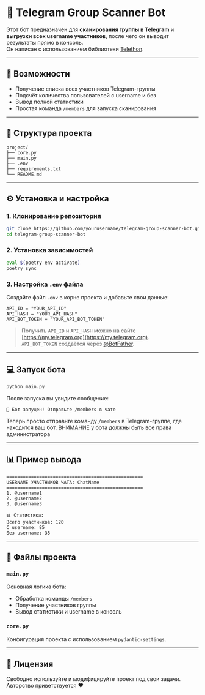 # 🤖 Telegram Group Scanner Bot

Этот бот предназначен для **сканирования группы в Telegram** и **выгрузки всех username участников**, после чего он выводит результаты прямо в консоль.  
Он написан с использованием библиотеки [Telethon](https://docs.telethon.dev/).

---

## 🚀 Возможности
- Получение списка всех участников Telegram-группы  
- Подсчёт количества пользователей с username и без  
- Вывод полной статистики  
- Простая команда `/members` для запуска сканирования  

---

## 🧩 Структура проекта

```
project/
├── core.py
├── main.py
├── .env
├── requirements.txt
└── README.md
```

---

## ⚙️ Установка и настройка

### 1. Клонирование репозитория

```bash
git clone https://github.com/yourusername/telegram-group-scanner-bot.git
cd telegram-group-scanner-bot
```

### 2. Установка зависимостей

```bash
eval $(poetry env activate)
poetry sync 
```


### 3. Настройка `.env` файла

Создайте файл `.env` в корне проекта и добавьте свои данные:

```
API_ID = "YOUR_API_ID"
API_HASH = "YOUR_API_HASH"
API_BOT_TOKEN = "YOUR_API_BOT_TOKEN"
```

> Получить `API_ID` и `API_HASH` можно на сайте [https://my.telegram.org](https://my.telegram.org).  
> `API_BOT_TOKEN` создаётся через [@BotFather](https://t.me/BotFather).

---

## 💻 Запуск бота

```bash
python main.py
```

После запуска вы увидите сообщение:

```
🤖 Бот запущен! Отправьте /members в чате
```

Теперь просто отправьте команду `/members` в Telegram-группе, где находится ваш бот. ВНИМАНИЕ у бота должны быть все права администратора

---

## 📊 Пример вывода

```
==================================================
USERNAME УЧАСТНИКОВ ЧАТА: ChatName
==================================================
1. @username1
2. @username2
3. @username3

📊 Статистика:
Всего участников: 120
С username: 85
Без username: 35
```

---

## 🧠 Файлы проекта

### `main.py`
Основная логика бота:
- Обработка команды `/members`
- Получение участников группы
- Вывод статистики и username в консоль

### `core.py`
Конфигурация проекта с использованием `pydantic-settings`.

---

## 🧾 Лицензия
Свободно используйте и модифицируйте проект под свои задачи.  
Авторство приветствуется ❤️